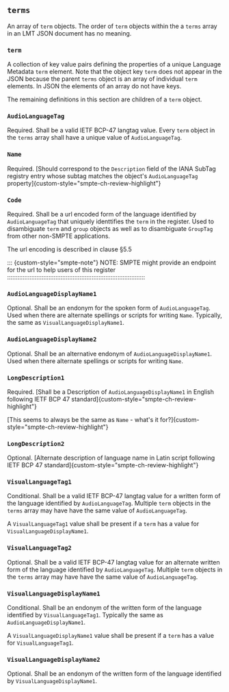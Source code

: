 ## `terms`

An array of `term` objects. The order of `term` objects within the a `terms`
array in an LMT JSON document has no meaning.

### `term`

A collection of key value pairs defining the properties of a unique Language
Metadata `term` element. Note that the object key `term` does not appear in the
JSON because the parent `terms` object is an array of individual `term`
elements. In JSON the elements of an array do not have keys.

The remaining definitions in this section are children of a `term` object.

### `AudioLanguageTag`

Required. Shall be a valid IETF BCP-47 langtag value. Every `term` object in the
`terms` array shall have a unique value of `AudioLanguageTag`.

### `Name`

Required. [Should correspond to the `Description` field of the IANA SubTag
 registry entry whose subtag matches the object's `AudioLanguageTag`
 property]{custom-style="smpte-ch-review-highlight"}

### `Code`

Required. Shall be a url encoded form of the language identified by
`AudioLanguageTag` that uniquely identtifies the `term` in the register. Used to
disambiguate `term` and `group` objects as well as to  disambiguate `GroupTag`
from other non-SMPTE applications.

The url encoding is described in clause §5.5

::: {custom-style="smpte-note"}
NOTE: SMPTE might provide an endpoint for the url to help users of this register
::::::::::::::::::::::::::::::::::::::::::::::::::::::::::::::::::::::::::::::::

### `AudioLanguageDisplayName1`

Optional. Shall be an endonym for the spoken form of `AudioLanguageTag`. Used
when there are alternate spellings or scripts for writing `Name`. Typically, the
same as `VisualLanguageDisplayName1`.

### `AudioLanguageDisplayName2`

Optional. Shall be an alternative endonym of `AudioLanguageDisplayName1`. Used
when there alternate spellings or scripts for writing `Name`.

### `LongDescription1`

Required. [Shall be a Description of `AudioLanguageDisplayName1` in English
following IETF BCP 47 standard]{custom-style="smpte-ch-review-highlight"}

[This seems to always be the same as `Name` - what's it
for?]{custom-style="smpte-ch-review-highlight"}

### `LongDescription2`

Optional. [Alternate description of language name in Latin script following IETF
BCP 47 standard]{custom-style="smpte-ch-review-highlight"}

### `VisualLanguageTag1`

Conditional. Shall be a valid IETF BCP-47 langtag value for a written form of the
language identified by `AudioLanguageTag`. Multiple `term` objects  in the
`terms` array may have have the same value of `AudioLanguageTag`.

A `VisualLanguageTag1` value shall be present if a `term` has a value for
`VisualLanguageDisplayName1`.

### `VisualLanguageTag2`

Optional. Shall be a valid IETF BCP-47 langtag value for an alternate written
form of the language identified by `AudioLanguageTag`. Multiple `term` objects
in the `terms` array may have have the same value of `AudioLanguageTag`.

### `VisualLanguageDisplayName1`

Conditional. Shall be an endonym of the written form of the language identified
by `VisualLanguageTag1`. Typically the same as `AudioLanguageDisplayName1`.

A `VisualLanguageDisplayName1` value shall be present if a `term` has a value
 for `VisualLanguageTag1`.

### `VisualLanguageDisplayName2`

Optional. Shall be an endonym of the written form of the language identified by
`VisualLanguageDisplayName1`.
